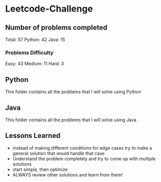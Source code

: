 # Leetcode-Challenge

## Number of problems completed
Total: 57
Python: 42
Java: 15

### Problems Difficulty
Easy: 43
Medium: 11
Hard: 3

## Python
This folder contains all the problems that I will solve using Python

## Java
This folder contains all the problems that I will solve using Java

## Lessons Learned

* instead of making different conditions for edge cases try to make a general solution that would handle that case
* Understand the problem completely and try to come up with multiple solutions  
* start simple, then optimize  
* ALWAYS review other solutions and learn from them!  

